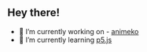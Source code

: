 ## Hey there!

- 🔭 I’m currently working on - [animeko](https://github.com/KinkyKabuto/animeko)
- 🌱 I’m currently learning [p5.js](https://p5js.org/)
